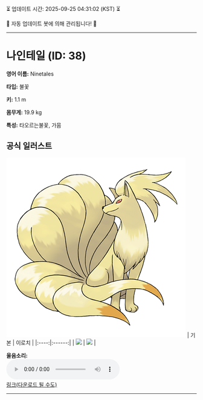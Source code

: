 
⏳ 업데이트 시간: 2025-09-25 04:31:02 (KST) ⏳

🤖 자동 업데이트 봇에 의해 관리됩니다! 🤖

---

# 나인테일 (ID: 38)
**영어 이름:** Ninetales

**타입:** 불꽃

**키:** 1.1 m

**몸무게:** 19.9 kg

**특성:** 타오르는불꽃, 가뭄

## 공식 일러스트
![](https://raw.githubusercontent.com/PokeAPI/sprites/master/sprites/pokemon/other/official-artwork/38.png)
| 기본 | 이로치 |
|:----:|:------:|
| <img src="http://play.pokemonshowdown.com/sprites/ani/ninetales.gif" width="200"> | <img src="http://play.pokemonshowdown.com/sprites/ani-shiny/ninetales.gif" width="200"> |

**울음소리:**<br><audio controls src="https://raw.githubusercontent.com/PokeAPI/cries/main/cries/pokemon/latest/38.ogg"></audio><br> [링크(다운로드 될 수도)](https://raw.githubusercontent.com/PokeAPI/cries/main/cries/pokemon/latest/38.ogg)


---

